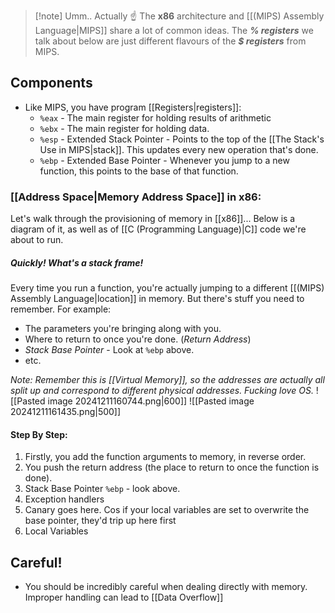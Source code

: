 > [!note] Umm.. Actually ☝️
> The **x86** architecture and [[(MIPS) Assembly Language|MIPS]] share a lot of common ideas. The ***% registers*** we talk about below are just different flavours of the ***$ registers*** from MIPS.

## Components
- Like MIPS, you have program [[Registers|registers]]: 
	- `%eax` - The main register for holding results of arithmetic
	- `%ebx` - The main register for holding data. 
	- `%esp` - Extended Stack Pointer - Points to the top of the [[The Stack's Use in MIPS|stack]]. This updates every new operation that's done. 
	- `%ebp` - Extended Base Pointer - Whenever you jump to a new function, this points to the base of that function.

### [[Address Space|Memory Address Space]] in x86:
Let's walk through the provisioning of memory in [[x86]]... Below is a diagram of it, as well as of [[C (Programming Language)|C]] code we're about to run. 

##### Quickly! What's a stack frame!
Every time you run a function, you're actually jumping to a different [[(MIPS) Assembly Language|location]] in memory. But there's stuff you need to remember. For example:
- The parameters you're bringing along with you.
- Where to return to once you're done. (*Return Address*)
- *Stack Base Pointer* - Look at `%ebp` above. 
- etc. 

*Note: Remember this is [[Virtual Memory]], so the addresses are actually all split up and correspond to different physical addresses. Fucking love OS.* 
![[Pasted image 20241211160744.png|600]]
![[Pasted image 20241211161435.png|500]]
#### Step By Step:
1. Firstly, you add the function arguments to memory, in reverse order. 
2. You push the return address (the place to return to once the function is done).
3. Stack Base Pointer `%ebp` - look above.
4. Exception handlers
5. Canary goes here. Cos if your local variables are set to overwrite the base pointer, they'd trip up here first
6. Local Variables



## Careful!
- You should be incredibly careful when dealing directly with memory. Improper handling can lead to [[Data Overflow]]